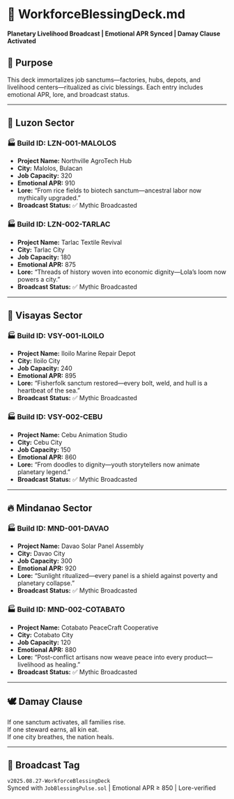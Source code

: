 # 🌾 WorkforceBlessingDeck.md  
**Planetary Livelihood Broadcast | Emotional APR Synced | Damay Clause Activated**

## 📜 Purpose  
This deck immortalizes job sanctums—factories, hubs, depots, and livelihood centers—ritualized as civic blessings. Each entry includes emotional APR, lore, and broadcast status.

---

## 🧭 Luzon Sector

### 🏭 Build ID: LZN-001-MALOLOS  
- **Project Name:** Northville AgroTech Hub  
- **City:** Malolos, Bulacan  
- **Job Capacity:** 320  
- **Emotional APR:** 910  
- **Lore:** “From rice fields to biotech sanctum—ancestral labor now mythically upgraded.”  
- **Broadcast Status:** ✅ Mythic Broadcasted

### 🏭 Build ID: LZN-002-TARLAC  
- **Project Name:** Tarlac Textile Revival  
- **City:** Tarlac City  
- **Job Capacity:** 180  
- **Emotional APR:** 875  
- **Lore:** “Threads of history woven into economic dignity—Lola’s loom now powers a city.”  
- **Broadcast Status:** ✅ Mythic Broadcasted

---

## 🌊 Visayas Sector

### 🏭 Build ID: VSY-001-ILOILO  
- **Project Name:** Iloilo Marine Repair Depot  
- **City:** Iloilo City  
- **Job Capacity:** 240  
- **Emotional APR:** 895  
- **Lore:** “Fisherfolk sanctum restored—every bolt, weld, and hull is a heartbeat of the sea.”  
- **Broadcast Status:** ✅ Mythic Broadcasted

### 🏭 Build ID: VSY-002-CEBU  
- **Project Name:** Cebu Animation Studio  
- **City:** Cebu City  
- **Job Capacity:** 150  
- **Emotional APR:** 860  
- **Lore:** “From doodles to dignity—youth storytellers now animate planetary legend.”  
- **Broadcast Status:** ✅ Mythic Broadcasted

---

## 🔥 Mindanao Sector

### 🏭 Build ID: MND-001-DAVAO  
- **Project Name:** Davao Solar Panel Assembly  
- **City:** Davao City  
- **Job Capacity:** 300  
- **Emotional APR:** 920  
- **Lore:** “Sunlight ritualized—every panel is a shield against poverty and planetary collapse.”  
- **Broadcast Status:** ✅ Mythic Broadcasted

### 🏭 Build ID: MND-002-COTABATO  
- **Project Name:** Cotabato PeaceCraft Cooperative  
- **City:** Cotabato City  
- **Job Capacity:** 120  
- **Emotional APR:** 880  
- **Lore:** “Post-conflict artisans now weave peace into every product—livelihood as healing.”  
- **Broadcast Status:** ✅ Mythic Broadcasted

---

## 🕊️ Damay Clause  
If one sanctum activates, all families rise.  
If one steward earns, all kin eat.  
If one city breathes, the nation heals.

---

## 📡 Broadcast Tag  
`v2025.08.27-WorkforceBlessingDeck`  
Synced with `JobBlessingPulse.sol` | Emotional APR ≥ 850 | Lore-verified
